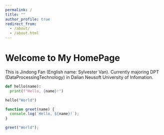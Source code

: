 ```yaml
---
permalink: /
title: ""
author_profile: true
redirect_from: 
  - /about/
  - /about.html
---
```


Welcome to My HomePage
======
This is Jindong Fan (English name: Sylvester Van). Currently majoring DPT (DataProcessingTechnology) in Dalian Neusoft University of Infomation.

```python
def hello(name):
  print(f"Hello, {name}!")

hello("World")
```
```javascript
function greet(name) {
  console.log(`Hello, ${name}!`);
}

greet("World");
```